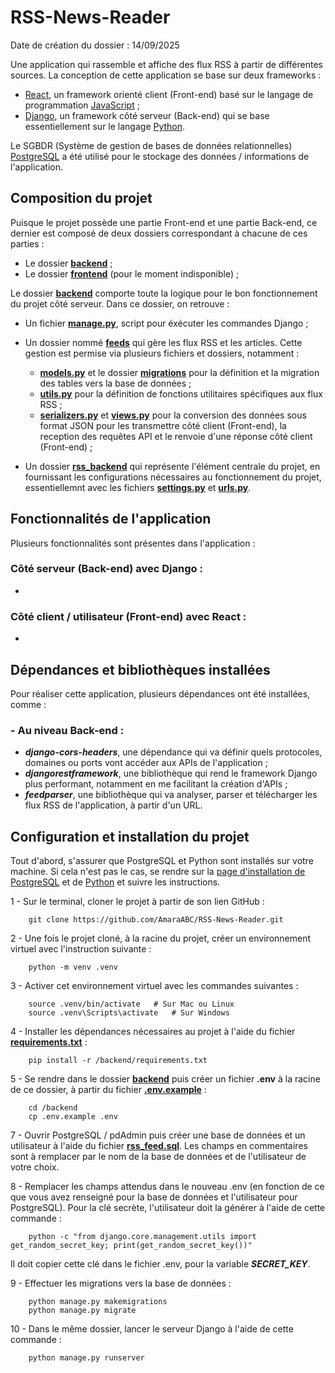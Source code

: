 # RSS-News-Reader
Date de création du dossier : 14/09/2025

Une application qui rassemble et affiche des flux RSS à partir de différentes sources. La conception de cette application se base sur deux frameworks :
- [React](https://react.dev/), un framework orienté client (Front-end) basé sur le langage de programmation [JavaScript](https://www.javascript.com/) ;
- [Django](https://www.djangoproject.com/), un framework côté serveur (Back-end) qui se base essentiellement sur le langage [Python](https://www.python.org/).

Le SGBDR (Système de gestion de bases de données relationnelles) [PostgreSQL](https://www.postgresql.org/) a été utilisé pour le stockage des données / informations de l'application.

## Composition du projet
Puisque le projet possède une partie Front-end et une partie Back-end, ce dernier est composé de deux dossiers correspondant à chacune de ces parties :
- Le dossier [**backend**](backend) ;
- Le dossier [**frontend**](frontend) (pour le moment indisponible) ;

Le dossier [**backend**](backend) comporte toute la logique pour le bon fonctionnement du projet côté serveur. Dans ce dossier, on retrouve :
- Un fichier [**manage.py**](backend/manage.py), script pour éxécuter les commandes Django ;
- Un dossier nommé [**feeds**](backend/feeds/) qui gère les flux RSS et les articles. Cette gestion est permise via plusieurs fichiers et dossiers, notamment :
  - [**models.py**](backend/feeds/models.py) et le dossier [**migrations**](backend/feeds/migrations/) pour la définition et la migration des tables vers la base de données ;     
  - [**utils.py**](backend/feeds/utils.py) pour la définition de fonctions utilitaires spécifiques aux flux RSS ;      
  - [**serializers.py**](backend/feeds/serializers.py) et [**views.py**](backend/feeds/views.py) pour la conversion des données sous format JSON pour les transmettre côté client (Front-end), la reception des requêtes API et le renvoie d'une réponse côté client (Front-end) ;

- Un dossier [**rss_backend**](backend/rss_backend/) qui représente l'élément centrale du projet, en fournissant les configurations nécessaires au fonctionnement du projet, essentiellemnt avec les fichiers [**settings.py**](backend/rss_backend/settings.py) et [**urls.py**](backend/rss_backend/urls.py).

## Fonctionnalités de l'application
Plusieurs fonctionnalités sont présentes dans l'application :
### Côté serveur (Back-end) avec Django :
  - 

### Côté client / utilisateur (Front-end) avec React :
  -   


## Dépendances et bibliothèques installées
Pour réaliser cette application, plusieurs dépendances ont été installées, comme :
### - Au niveau **Back-end** :
  - ***django-cors-headers***, une dépendance qui va définir quels protocoles, domaines ou ports vont accéder aux APIs de l'application ;
  - ***djangorestframework***, une bibliothèque qui rend le framework Django plus performant, notamment en me facilitant la création d'APIs ;
  - ***feedparser***, une bibliothèque qui va analyser, parser et télécharger les flux RSS de l'application, à partir d'un URL.

## Configuration et installation du projet
Tout d'abord, s'assurer que PostgreSQL et Python sont installés sur votre machine. Si cela n'est pas le cas, se rendre sur la [page d'installation de PostgreSQL](https://www.postgresql.org/download/) et de [Python](https://www.python.org/downloads/) et suivre les instructions.

  1 - Sur le terminal, cloner le projet à partir de son lien GitHub :

        git clone https://github.com/AmaraABC/RSS-News-Reader.git

  2 - Une fois le projet cloné, à la racine du projet, créer un environnement virtuel avec l'instruction suivante :

        python -m venv .venv
  
  3 - Activer cet environnement virtuel avec les commandes suivantes :

        source .venv/bin/activate   # Sur Mac ou Linux
        source .venv\Scripts\activate   # Sur Windows

  4 - Installer les dépendances nécessaires au projet à l'aide du fichier [**requirements.txt**](backend/requirements.txt) :

        pip install -r /backend/requirements.txt
  
  5 - Se rendre dans le dossier [**backend**](/backend/) puis créer un fichier **.env** à la racine de ce dossier, à partir du fichier [**.env.example**](/backend/.env.example) :

        cd /backend
        cp .env.example .env

  7 - Ouvrir PostgreSQL / pdAdmin puis créer une base de données et un utilisateur à l'aide du fichier [**rss_feed.sql**](/backend/rss_feed.sql). Les champs en commentaires sont à remplacer par le nom de la base de données et de l'utilisateur de votre choix.

  8 - Remplacer les champs attendus dans le nouveau .env (en fonction de ce que vous avez renseigné pour la base de données et l'utilisateur pour PostgreSQL). Pour la clé secrète, l'utilisateur doit la générer à l'aide de cette commande :
        
        python -c "from django.core.management.utils import get_random_secret_key; print(get_random_secret_key())"

  Il doit copier cette clé dans le fichier .env, pour la variable ***SECRET_KEY***.

  9 - Effectuer les migrations vers la base de données :
        
        python manage.py makemigrations
        python manage.py migrate

  10 - Dans le même dossier, lancer le serveur Django à l'aide de cette commande :

        python manage.py runserver